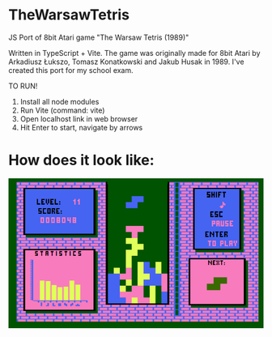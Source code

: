# TheWarsawTetris
JS Port of 8bit Atari game "The Warsaw Tetris (1989)"

Written in TypeScript + Vite. 
The game was originally made for 8bit Atari by Arkadiusz Łukszo, Tomasz Konatkowski and Jakub Husak in 1989. 
I've created this port for my school exam.

TO RUN!
1. Install all node modules
2. Run Vite (command: vite)
3. Open localhost link in web browser
4. Hit Enter to start, navigate by arrows

# How does it look like:
![Tetris](https://github.com/emtepe35/TheWarsawTetris/blob/main/screenshot.png)
